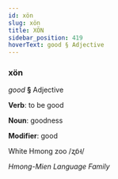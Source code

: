 ```yaml
---
id: xön
slug: xön
title: XÖN
sidebar_position: 419
hoverText: good § Adjective
---
```


### xön

*good* **§** Adjective

**Verb**: to be good

**Noun**: goodness

**Modifier**: good

White Hmong zoo /ʐɒ̃˧/

*Hmong-Mien Language Family*